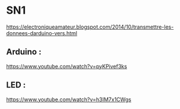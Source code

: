 # SN1

https://electroniqueamateur.blogspot.com/2014/10/transmettre-les-donnees-darduino-vers.html


## Arduino :

https://www.youtube.com/watch?v=pyKPivef3ks

## LED :

https://www.youtube.com/watch?v=h3IM7x1CWgs
